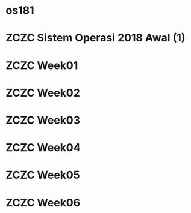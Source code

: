 # os181
# ZCZC Sistem Operasi 2018 Awal (1)
# ZCZC Week01
# ZCZC Week02
# ZCZC Week03
# ZCZC Week04
# ZCZC Week05
# ZCZC Week06

